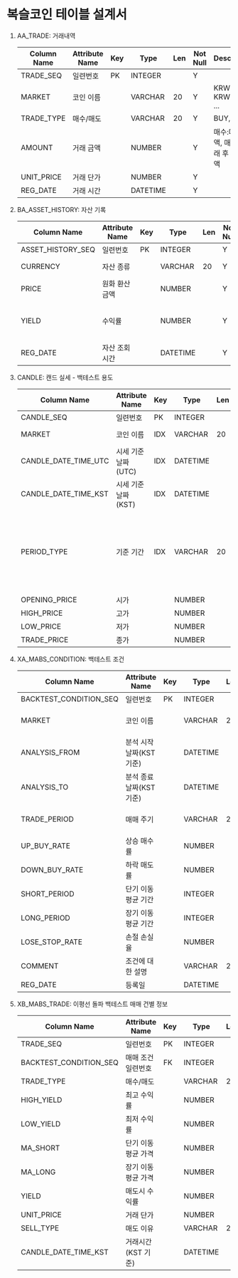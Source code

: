 복슬코인 테이블 설계서
=========================

1. AA_TRADE: 거래내역

    | Column Name | Attribute Name | Key | Type     | Len | Not Null | Description                             |
    | ----------- | -------------- | --- | -------- | --- | -------- | --------------------------------------- |
    | TRADE_SEQ   | 일련번호       | PK  | INTEGER  |     | Y        |                                         |
    | MARKET      | 코인 이름      |     | VARCHAR  | 20  | Y        | KRW-BTC, KRW-ETH, ...                   |
    | TRADE_TYPE  | 매수/매도      |     | VARCHAR  | 20  | Y        | BUY, SELL                               |
    | AMOUNT      | 거래 금액      |     | NUMBER   |     | Y        | 매수:매도 금액, 매도: 거래 후 입금 금액 |
    | UNIT_PRICE  | 거래 단가      |     | NUMBER   |     | Y        |                                         |
    | REG_DATE    | 거래 시간      |     | DATETIME |     | Y        |                                         |

2. BA_ASSET_HISTORY:  자산 기록
    
    | Column Name       | Attribute Name | Key | Type     | Len | Not Null | Description                        |
    | ----------------- | -------------- | --- | -------- | --- | -------- | ---------------------------------- |
    | ASSET_HISTORY_SEQ | 일련번호       | PK  | INTEGER  |     | Y        |                                    |
    | CURRENCY          | 자산 종류      |     | VARCHAR  | 20  | Y        | KRW, BTC, ETH, ...                 |
    | PRICE             | 원화 환산 금액 |     | NUMBER   |     | Y        |                                    |
    | YIELD             | 수익률         |     | NUMBER   |     | Y        | 소수로 표현, 1->100%, -0.02 -> -2% |
    | REG_DATE          | 자산 조회 시간 |     | DATETIME |     | Y        |                                    |

3. CANDLE: 캔드 실세 - 백테스트 용도

    | Column Name          | Attribute Name      | Key | Type     | Len | Not Null | Description                                                              |
    | -------------------- | ------------------- | --- | -------- | --- | -------- | ------------------------------------------------------------------------ |
    | CANDLE_SEQ           | 일련번호            | PK  | INTEGER  |     | Y        |                                                                          |
    | MARKET               | 코인 이름           | IDX | VARCHAR  | 20  | Y        | KRW-BTC, KRW-ETH, ...                                                    |
    | CANDLE_DATE_TIME_UTC | 시세 기준 날짜(UTC) | IDX | DATETIME |     | Y        |                                                                          |
    | CANDLE_DATE_TIME_KST | 시세 기준 날짜(KST) | IDX | DATETIME |     | Y        |                                                                          |
    | PERIOD_TYPE          | 기준 기간           | IDX | VARCHAR  | 20  | Y        | PERIOD_1: 1분봉, PERIOD_60: 60분봉, PERIOD_240: 4시간, PERIOD_1440: 하루 |
    | OPENING_PRICE        | 시가                |     | NUMBER   |     | Y        |                                                                          |
    | HIGH_PRICE           | 고가                |     | NUMBER   |     | Y        |                                                                          |
    | LOW_PRICE            | 저가                |     | NUMBER   |     | Y        |                                                                          |
    | TRADE_PRICE          | 종가                |     | NUMBER   |     | Y        |                                                                          |

4. XA_MABS_CONDITION: 백테스트 조건

    | Column Name            | Attribute Name           | Key | Type     | Len | Not Null | Description              |
    | ---------------------- | ------------------------ | --- | -------- | --- | -------- | ------------------------ |
    | BACKTEST_CONDITION_SEQ | 일련번호                 | PK  | INTEGER  |     | Y        |                          |
    | MARKET                 | 코인 이름                |     | VARCHAR  | 20  | Y        | KRW-BTC, KRW-ETH,...     |
    | ANALYSIS_FROM          | 분석 시작 날짜(KST 기준) |     | DATETIME |     | Y        |                          |
    | ANALYSIS_TO            | 분석 종료 날짜(KST 기준) |     | DATETIME |     | Y        |                          |
    | TRADE_PERIOD           | 매매 주기                |     | VARCHAR  | 20  | Y        | P_1440, P_240, P_60, ... |
    | UP_BUY_RATE            | 상승 매수률              |     | NUMBER   |     | Y        |                          |
    | DOWN_BUY_RATE          | 하락 매도률              |     | NUMBER   |     | Y        |                          |
    | SHORT_PERIOD           | 단기 이동평균 기간       |     | INTEGER  |     | Y        |                          |
    | LONG_PERIOD            | 장기 이동평균 기간       |     | INTEGER  |     | Y        |                          |
    | LOSE_STOP_RATE         | 손절 손실율              |     | NUMBER   |     | Y        |                          |
    | COMMENT                | 조건에 대한 설명         |     | VARCHAR  | 20  | N        |                          |
    | REG_DATE               | 등록일                   |     | DATETIME |     | Y        |                          |

5. XB_MABS_TRADE: 이평선 돌파 백테스트 매매 건별 정보

    | Column Name            | Attribute Name     | Key | Type     | Len | Not Null | Description       |
    | ---------------------- | ------------------ | --- | -------- | --- | -------- | ----------------- |
    | TRADE_SEQ              | 일련번호           | PK  | INTEGER  |     | Y        |                   |
    | BACKTEST_CONDITION_SEQ | 매매 조건 일련번호 | FK  | INTEGER  |     | Y        | XA_MABS_CONDITION |
    | TRADE_TYPE             | 매수/매도          |     | VARCHAR  | 20  | Y        | BUY, SELL         |
    | HIGH_YIELD             | 최고 수익률        |     | NUMBER   |     | Y        |                   |
    | LOW_YIELD              | 최저 수익률        |     | NUMBER   |     | Y        |                   |
    | MA_SHORT               | 단기 이동평균 가격 |     | NUMBER   |     | Y        |                   |
    | MA_LONG                | 장기 이동평균 가격 |     | NUMBER   |     | Y        |                   |
    | YIELD                  | 매도시 수익률      |     | NUMBER   |     | Y        |                   |
    | UNIT_PRICE             | 거래 단가          |     | NUMBER   |     | Y        |                   |
    | SELL_TYPE              | 매도 이유          |     | VARCHAR  | 20  | N        |                   |
    | CANDLE_DATE_TIME_KST   | 거래시간(KST 기준) |     | DATETIME |     | Y        |                   |
